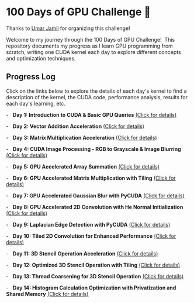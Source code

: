 # 100 Days of GPU Challenge 🚀

Thanks to [Umar Jamil](https://github.com/hkproj/100-days-of-gpu) for organizing this challenge!

Welcome to my journey through the 100 Days of GPU Challenge!  This repository documents my progress as I learn GPU programming from scratch, writing one CUDA kernel each day to explore different concepts and optimization techniques.

## Progress Log

Click on the links below to explore the details of each day's kernel to find a description of the kernel, the CUDA code, performance analysis, results for each day's learning, etc.

-   **Day 1: Introduction to CUDA & Basic GPU Queries** [(Click for details)](./day01)

-   **Day 2: Vector Addition Acceleration** [(Click for details)](./day02)

-   **Day 3: Matrix Multiplication Acceleration** [(Click for details)](./day03)

-   **Day 4: CUDA Image Processing - RGB to Grayscale & Image Blurring** [(Click for details)](./day04)

-   **Day 5: GPU Accelerated Array Summation** [(Click for details)](./day05)

-   **Day 6: GPU Accelerated Matrix Multiplication with Tiling** [(Click for details)](./day06)

-   **Day 7: GPU Accelerated Gaussian Blur with PyCUDA** [(Click for details)](./day07)

-   **Day 8: GPU Accelerated 2D Convolution with He Normal Initialization** [(Click for details)](./day08)

-   **Day 9: Laplacian Edge Detection with PyCUDA** [(Click for details)](./day09)

-   **Day 10: Tiled 2D Convolution for Enhanced Performance** [(Click for details)](./day10)

-   **Day 11: 3D Stencil Operation Acceleration** [(Click for details)](./day11)

-   **Day 12: Optimized 3D Stencil Operation with Tiling** [(Click for details)](./day12)

-   **Day 13: Thread Coarsening for 3D Stencil Operation** [(Click for details)](./day13)

-   **Day 14: Histogram Calculation Optimization with Privatization and Shared Memory** [(Click for details)](./day14)
